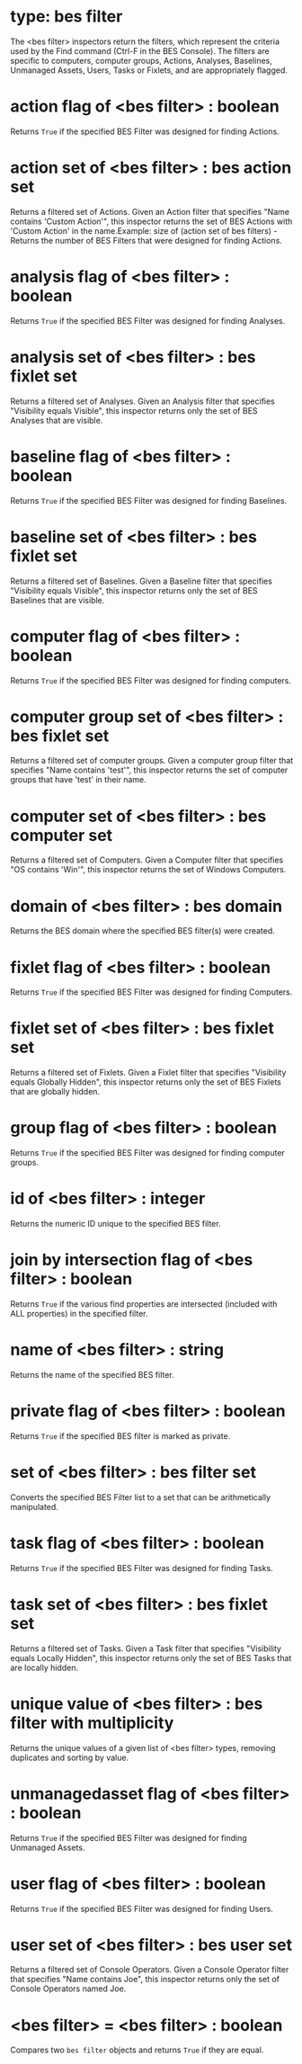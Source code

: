 # type: bes filter

The &lt;bes filter&gt; inspectors return the filters, which represent the criteria used by the Find command (Ctrl-F in the BES Console). The filters are specific to computers, computer groups, Actions, Analyses, Baselines, Unmanaged Assets, Users, Tasks or Fixlets, and are appropriately flagged.

# action flag of &lt;bes filter&gt; : boolean

Returns `True` if the specified BES Filter was designed for finding Actions.

# action set of &lt;bes filter&gt; : bes action set

Returns a filtered set of Actions. Given an Action filter that specifies "Name contains &#39;Custom Action&#39;", this inspector returns the set of BES Actions with &#39;Custom Action&#39; in the name.Example: size of (action set of bes filters) - Returns the number of BES Filters that were designed for finding Actions.

# analysis flag of &lt;bes filter&gt; : boolean

Returns `True` if the specified BES Filter was designed for finding Analyses.

# analysis set of &lt;bes filter&gt; : bes fixlet set

Returns a filtered set of Analyses. Given an Analysis filter that specifies "Visibility equals Visible", this inspector returns only the set of BES Analyses that are visible.

# baseline flag of &lt;bes filter&gt; : boolean

Returns `True` if the specified BES Filter was designed for finding Baselines.

# baseline set of &lt;bes filter&gt; : bes fixlet set

Returns a filtered set of Baselines. Given a Baseline filter that specifies "Visibility equals Visible", this inspector returns only the set of BES Baselines that are visible.

# computer flag of &lt;bes filter&gt; : boolean

Returns `True` if the specified BES Filter was designed for finding computers.

# computer group set of &lt;bes filter&gt; : bes fixlet set

Returns a filtered set of computer groups. Given a computer group filter that specifies "Name contains &#39;test&#39;", this inspector returns the set of computer groups that have &#39;test&#39; in their name.

# computer set of &lt;bes filter&gt; : bes computer set

Returns a filtered set of Computers. Given a Computer filter that specifies "OS contains &#39;Win&#39;", this inspector returns the set of Windows Computers.

# domain of &lt;bes filter&gt; : bes domain

Returns the BES domain where the specified BES filter(s) were created.

# fixlet flag of &lt;bes filter&gt; : boolean

Returns `True` if the specified BES Filter was designed for finding Computers.

# fixlet set of &lt;bes filter&gt; : bes fixlet set

Returns a filtered set of Fixlets. Given a Fixlet filter that specifies "Visibility equals Globally Hidden", this inspector returns only the set of BES Fixlets that are globally hidden.

# group flag of &lt;bes filter&gt; : boolean

Returns `True` if the specified BES Filter was designed for finding computer groups.

# id of &lt;bes filter&gt; : integer

Returns the numeric ID unique to the specified BES filter.

# join by intersection flag of &lt;bes filter&gt; : boolean

Returns `True` if the various find properties are intersected (included with ALL properties) in the specified filter.

# name of &lt;bes filter&gt; : string

Returns the name of the specified BES filter.

# private flag of &lt;bes filter&gt; : boolean

Returns `True` if the specified BES filter is marked as private.

# set of &lt;bes filter&gt; : bes filter set

Converts the specified BES Filter list to a set that can be arithmetically manipulated.

# task flag of &lt;bes filter&gt; : boolean

Returns `True` if the specified BES Filter was designed for finding Tasks.

# task set of &lt;bes filter&gt; : bes fixlet set

Returns a filtered set of Tasks. Given a Task filter that specifies "Visibility equals Locally Hidden", this inspector returns only the set of BES Tasks that are locally hidden.

# unique value of &lt;bes filter&gt; : bes filter with multiplicity

Returns the unique values of a given list of &lt;bes filter&gt; types, removing duplicates and sorting by value.

# unmanagedasset flag of &lt;bes filter&gt; : boolean

Returns `True` if the specified BES Filter was designed for finding Unmanaged Assets.

# user flag of &lt;bes filter&gt; : boolean

Returns `True` if the specified BES Filter was designed for finding Users.

# user set of &lt;bes filter&gt; : bes user set

Returns a filtered set of Console Operators. Given a Console Operator filter that specifies "Name contains Joe", this inspector returns only the set of Console Operators named Joe.

# &lt;bes filter&gt; = &lt;bes filter&gt; : boolean

Compares two `bes filter` objects and returns `True` if they are equal.
